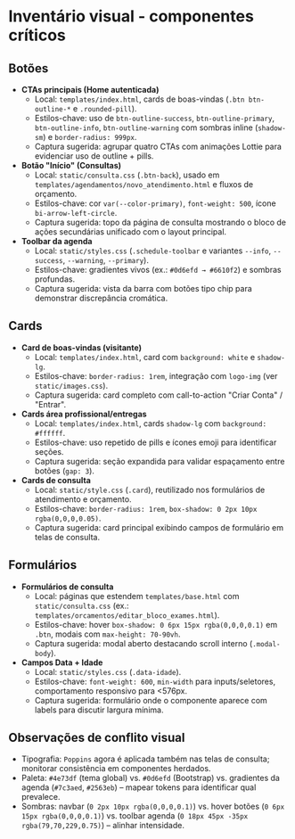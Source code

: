 # Inventário visual - componentes críticos

## Botões
- **CTAs principais (Home autenticada)**  
  - Local: `templates/index.html`, cards de boas-vindas (`.btn btn-outline-*` e `.rounded-pill`).  
  - Estilos-chave: uso de `btn-outline-success`, `btn-outline-primary`, `btn-outline-info`, `btn-outline-warning` com sombras inline (`shadow-sm`) e `border-radius: 999px`.  
  - Captura sugerida: agrupar quatro CTAs com animações Lottie para evidenciar uso de outline + pills.
- **Botão "Início" (Consultas)**
  - Local: `static/consulta.css` (`.btn-back`), usado em `templates/agendamentos/novo_atendimento.html` e fluxos de orçamento.
  - Estilos-chave: cor `var(--color-primary)`, `font-weight: 500`, ícone `bi-arrow-left-circle`.
  - Captura sugerida: topo da página de consulta mostrando o bloco de ações secundárias unificado com o layout principal.
- **Toolbar da agenda**  
  - Local: `static/styles.css` (`.schedule-toolbar` e variantes `--info`, `--success`, `--warning`, `--primary`).  
  - Estilos-chave: gradientes vivos (ex.: `#0d6efd → #6610f2`) e sombras profundas.  
  - Captura sugerida: vista da barra com botões tipo chip para demonstrar discrepância cromática.

## Cards
- **Card de boas-vindas (visitante)**  
  - Local: `templates/index.html`, card com `background: white` e `shadow-lg`.  
  - Estilos-chave: `border-radius: 1rem`, integração com `logo-img` (ver `static/images.css`).  
  - Captura sugerida: card completo com call-to-action "Criar Conta" / "Entrar".
- **Cards área profissional/entregas**  
  - Local: `templates/index.html`, cards `shadow-lg` com `background: #ffffff`.  
  - Estilos-chave: uso repetido de pills e ícones emoji para identificar seções.  
  - Captura sugerida: seção expandida para validar espaçamento entre botões (`gap: 3`).
- **Cards de consulta**
  - Local: `static/style.css` (`.card`), reutilizado nos formulários de atendimento e orçamento.
  - Estilos-chave: `border-radius: 1rem`, `box-shadow: 0 2px 10px rgba(0,0,0,0.05)`.
  - Captura sugerida: card principal exibindo campos de formulário em telas de consulta.

## Formulários
- **Formulários de consulta**
  - Local: páginas que estendem `templates/base.html` com `static/consulta.css` (ex.: `templates/orcamentos/editar_bloco_exames.html`).
  - Estilos-chave: hover `box-shadow: 0 6px 15px rgba(0,0,0,0.1)` em `.btn`, modais com `max-height: 70-90vh`.
  - Captura sugerida: modal aberto destacando scroll interno (`.modal-body`).
- **Campos Data + Idade**  
  - Local: `static/styles.css` (`.data-idade`).  
  - Estilos-chave: `font-weight: 600`, `min-width` para inputs/seletores, comportamento responsivo para <576px.  
  - Captura sugerida: formulário onde o componente aparece com labels para discutir largura mínima.

## Observações de conflito visual
- Tipografia: `Poppins` agora é aplicada também nas telas de consulta; monitorar consistência em componentes herdados.
- Paleta: `#4e73df` (tema global) vs. `#0d6efd` (Bootstrap) vs. gradientes da agenda (`#7c3aed`, `#2563eb`) – mapear tokens para identificar qual prevalece.  
- Sombras: navbar (`0 2px 10px rgba(0,0,0,0.1)`) vs. hover botões (`0 6px 15px rgba(0,0,0,0.1)`) vs. toolbar agenda (`0 18px 45px -35px rgba(79,70,229,0.75)`) – alinhar intensidade.
